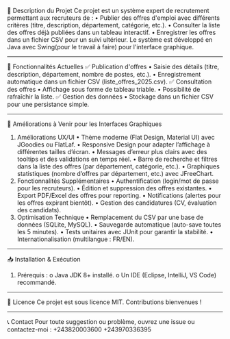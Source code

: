 📌 Description du Projet
Ce projet est un système expert de recrutement permettant aux recruteurs de :
•	Publier des offres d'emploi avec différents critères (titre, description, département, catégorie, etc.).
•	Consulter la liste des offres déjà publiées dans un tableau interactif.
•	Enregistrer les offres dans un fichier CSV pour un suivi ultérieur.
Le système est développé en Java avec Swing(pour le travail à faire) pour l'interface graphique.
________________________________________

🚀 Fonctionnalités Actuelles
✅ Publication d'offres
•	Saisie des détails (titre, description, département, nombre de postes, etc.).
•	Enregistrement automatique dans un fichier CSV (liste_offres_2025.csv).
✅ Consultation des offres
•	Affichage sous forme de tableau triable.
•	Possibilité de rafraîchir la liste.
✅ Gestion des données
•	Stockage dans un fichier CSV pour une persistance simple.
________________________________________
🔧 Améliorations à Venir pour les Interfaces Graphiques
1. Améliorations UX/UI
•	Thème moderne (Flat Design, Material UI) avec JGoodies ou FlatLaf.
•	Responsive Design pour adapter l’affichage à différentes tailles d’écran.
•	Messages d’erreur plus clairs avec des tooltips et des validations en temps réel.
•	Barre de recherche et filtres dans la liste des offres (par département, catégorie, etc.).
•	Graphiques statistiques (nombre d’offres par département, etc.) avec JFreeChart.
2. Fonctionnalités Supplémentaires
•	Authentification (login/mot de passe pour les recruteurs).
•	Édition et suppression des offres existantes.
•	Export PDF/Excel des offres pour reporting.
•	Notifications (alertes pour les offres expirant bientôt).
•	Gestion des candidatures (CV, évaluation des candidats).
3. Optimisation Technique
•	Remplacement du CSV par une base de données (SQLite, MySQL).
•	Sauvegarde automatique (auto-save toutes les 5 minutes).
•	Tests unitaires avec JUnit pour garantir la stabilité.
•	Internationalisation (multilangue : FR/EN).
________________________________________
📥 Installation & Exécution
1.	Prérequis :
o	Java JDK 8+ installé.
o	Un IDE (Eclipse, IntelliJ, VS Code) recommandé.

________________________________________
📜 Licence
Ce projet est sous licence MIT.
Contributions bienvenues !
________________________________________
📞 Contact
Pour toute suggestion ou problème, ouvrez une issue ou contactez-moi :
+243820003600
+243970336395

